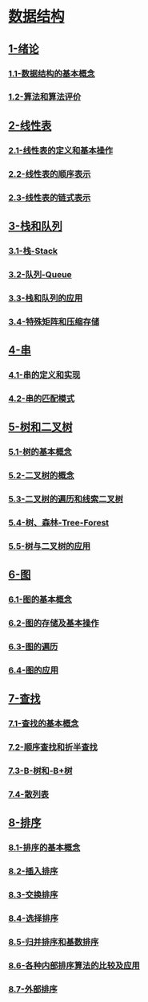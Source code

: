 # [数据结构](./README.md)

## [1-绪论](./1-绪论/README.md)

### [1.1-数据结构的基本概念](./1-绪论/1.1-数据结构的基本概念/README.md)

### [1.2-算法和算法评价](./1-绪论/1.2-算法和算法评价/README.md)

## [2-线性表](./2-线性表/README.md)

### [2.1-线性表的定义和基本操作](./2-线性表/2.1-线性表的定义和基本操作/README.md)

### [2.2-线性表的顺序表示](./2-线性表/2.2-线性表的顺序表示/README.md)

### [2.3-线性表的链式表示](./2-线性表/2.3-线性表的链式表示/README.md)

## [3-栈和队列](./3-栈和队列/README.md)

### [3.1-栈-Stack](./3-栈和队列/3.1-栈-Stack/README.md)

### [3.2-队列-Queue](./3-栈和队列/3.2-队列-Queue/README.md)

### [3.3-栈和队列的应用](./3-栈和队列/3.3-栈和队列的应用/README.md)

### [3.4-特殊矩阵和压缩存储](./3-栈和队列/3.4-特殊矩阵和压缩存储/README.md)

## [4-串](./4-串/README.md)

### [4.1-串的定义和实现](./4-串/4.1-串的定义和实现/README.md)

### [4.2-串的匹配模式](./4-串/4.2-串的匹配模式/README.md)

## [5-树和二叉树](./5-树和二叉树/README.md)

### [5.1-树的基本概念](./5-树和二叉树/5.1-树的基本概念/README.md)

### [5.2-二叉树的概念](./5-树和二叉树/5.2-二叉树的概念/README.md)

### [5.3-二叉树的遍历和线索二叉树](./5-树和二叉树/5.3-二叉树的遍历和线索二叉树/README.md)

### [5.4-树、森林-Tree-Forest](./5-树和二叉树/5.4-树、森林-Tree-Forest/README.md)

### [5.5-树与二叉树的应用](./5-树和二叉树/5.5-树与二叉树的应用/README.md)

## [6-图](./6-图/README.md)

### [6.1-图的基本概念](./6-图/6.1-图的基本概念/README.md)

### [6.2-图的存储及基本操作](./6-图/6.2-图的存储及基本操作/README.md)

### [6.3-图的遍历](./6-图/6.3-图的遍历/README.md)

### [6.4-图的应用](./6-图/6.4-图的应用/README.md)

## [7-查找](./7-查找/README.md)

### [7.1-查找的基本概念](./7-查找/7.1-查找的基本概念/README.md)

### [7.2-顺序查找和折半查找](./7-查找/7.2-顺序查找和折半查找/README.md)

### [7.3-B-树和-B+树](./7-查找/7.3-B-树和-B+树/README.md)

### [7.4-散列表](./7-查找/7.4-散列表/README.md)

## [8-排序](./8-排序/README.md)

### [8.1-排序的基本概念](./8-排序/8.1-排序的基本概念/README.md)

### [8.2-插入排序](./8-排序/8.2-插入排序/README.md)

### [8.3-交换排序](./8-排序/8.3-交换排序/README.md)

### [8.4-选择排序](./8-排序/8.4-选择排序/README.md)

### [8.5-归并排序和基数排序](./8-排序/8.5-归并排序和基数排序/README.md)

### [8.6-各种内部排序算法的比较及应用](./8-排序/8.6-各种内部排序算法的比较及应用/README.md)

### [8.7-外部排序](./8-排序/8.7-外部排序/README.md)